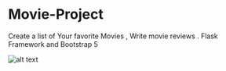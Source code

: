 # Movie-Project
Create a list of Your favorite Movies , Write movie reviews . Flask Framework and Bootstrap 5 

![alt text](https://github.com/Kimulu/Movie-Project/blob/master/images/movie-project.png?raw=true)
